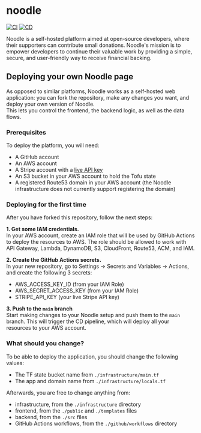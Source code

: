 # noodle

[![CI](https://github.com/soupdevsolutions/noodle/actions/workflows/ci.yml/badge.svg)](https://github.com/soupdevsolutions/noodle/actions/workflows/ci.yml)
[![CD](https://github.com/soupdevsolutions/noodle/actions/workflows/cd.yml/badge.svg)](https://github.com/soupdevsolutions/noodle/actions/workflows/cd.yml)

Noodle is a self-hosted platform aimed at open-source developers, where their supporters can contribute small donations. Noodle's mission is to empower developers to continue their valuable work by providing a simple, secure, and user-friendly way to receive financial backing.

## Deploying your own Noodle page

As opposed to similar platforms, Noodle works as a self-hosted web application: you can fork the repository, make any changes you want, and deploy your own version of Noodle.  
This lets you control the frontend, the backend logic, as well as the data flows.  

### Prerequisites

To deploy the platform, you will need:
- A GitHub account
- An AWS account
- A Stripe account with a [live API key](https://docs.stripe.com/keys)
- An S3 bucket in your AWS account to hold the Tofu state
- A registered Route53 domain in your AWS account (the Noodle infrastructure does not currently support registering the domain)

### Deploying for the first time

After you have forked this repository, follow the next steps:

**1. Get some IAM credentials.**  
In your AWS account, create an IAM role that will be used by GitHub Actions to deploy the resources to AWS. The role should be allowed to work with API Gateway, Lambda, DynamoDB, S3, CloudFront, Route53, ACM, and IAM.

**2. Create the GitHub Actions secrets.**  
In your new repository, go to Settings -> Secrets and Variables -> Actions, and create the following 3 secrets:
- AWS_ACCESS_KEY_ID (from your IAM Role)
- AWS_SECRET_ACCESS_KEY (from your IAM Role)
- STRIPE_API_KEY (your live Stripe API key)

**3. Push to the `main` branch**  
Start making changes to your Noodle setup and push them to the `main` branch. This will trigger the CD pipeline, which will deploy all your resources to your AWS account.

### What should you change?

To be able to deploy the application, you should change the following values:
- The TF state bucket name from `./infrastructure/main.tf` 
- The app and domain name from `./infrastructure/locals.tf`

Afterwards, you are free to change anything from:
- infrastructure, from the `./infrastructure` directory
- frontend, from the `./public` and `./templates` files
- backend, from the `./src` files
- GitHub Actions workflows, from the `./github/workflows` directory
